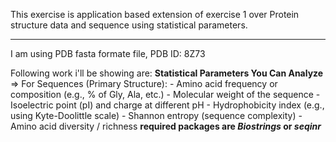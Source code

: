 This exercise is application based extension of exercise 1 over Protein structure data and sequence using statistical parameters.
________________________________________________________________________________________________________________________________

I am using PDB fasta formate file, PDB ID: 8Z73

Following work i'll be showing are:
**Statistical Parameters You Can Analyze**
  => For Sequences (Primary Structure):
    - Amino acid frequency or composition (e.g., % of Gly, Ala, etc.)
    - Molecular weight of the sequence
    - Isoelectric point (pI) and charge at different pH
    - Hydrophobicity index (e.g., using Kyte-Doolittle scale)
    - Shannon entropy (sequence complexity)
    - Amino acid diversity / richness
**required packages are _Biostrings_ or _seqinr_**

  
